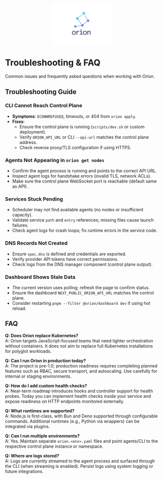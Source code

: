 <p align="center">
  <img src="../assets/Orion-logo_nobg.png" alt="Orion logo" width="200" />
</p>

# Troubleshooting & FAQ

Common issues and frequently asked questions when working with Orion.

## Troubleshooting Guide

### CLI Cannot Reach Control Plane

- **Symptoms**: `ECONNREFUSED`, timeouts, or 404 from `orion apply`.
- **Fixes**:
  - Ensure the control plane is running (`scripts/dev.sh` or custom deployment).
  - Verify `ORION_API_URL` or CLI `--api-url` matches the control plane address.
  - Check reverse proxy/TLS configuration if using HTTPS.

### Agents Not Appearing in `orion get nodes`

- Confirm the agent process is running and points to the correct API URL.
- Inspect agent logs for handshake errors (invalid TLS, network ACLs).
- Make sure the control plane WebSocket port is reachable (default same as API).

### Services Stuck Pending

- Scheduler may not find available agents (no nodes or insufficient capacity).
- Validate service `path` and `entry` references; missing files cause launch failures.
- Check agent logs for crash loops; fix runtime errors in the service code.

### DNS Records Not Created

- Ensure `spec.dns` is defined and credentials are exported.
- Verify provider API tokens have correct permissions.
- Check logs from the DNS manager component (control plane output).

### Dashboard Shows Stale Data

- The current version uses polling; refresh the page to confirm status.
- Ensure the dashboard `NEXT_PUBLIC_ORION_API_URL` matches the control plane.
- Consider restarting `pnpm --filter @orion/dashboard dev` if using hot reload.

## FAQ

**Q: Does Orion replace Kubernetes?**  
A: Orion targets JavaScript-focused teams that need lighter orchestration without containers. It does not aim to replace full Kubernetes installations for polyglot workloads.

**Q: Can I run Orion in production today?**  
A: The project is pre-1.0; production readiness requires completing planned features such as RBAC, secure transport, and autoscaling. Use carefully for internal or staging environments.

**Q: How do I add custom health checks?**  
A: Near-term roadmap introduces hooks and controller support for health probes. Today you can implement health checks inside your service and expose readiness on HTTP endpoints monitored externally.

**Q: What runtimes are supported?**  
A: Node.js is first-class, with Bun and Deno supported through configurable commands. Additional runtimes (e.g., Python via wrappers) can be integrated via plugins.

**Q: Can I run multiple environments?**  
A: Yes. Maintain separate `orion.<env>.yaml` files and point agents/CLI to the respective control plane instance or namespace.

**Q: Where are logs stored?**  
A: Logs are currently streamed to the agent process and surfaced through the CLI (when streaming is enabled). Persist logs using system logging or future integrations.

